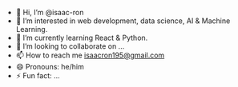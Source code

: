 - 👋 Hi, I’m @isaac-ron
- 👀 I’m interested in web development, data science, AI & Machine Learning.
- 🌱 I’m currently learning React & Python.
- 💞️ I’m looking to collaborate on ...
- 📫 How to reach me isaacron195@gmail.com
- 😄 Pronouns: he/him
- ⚡ Fun fact: ...

<!---
isaac-ron/isaac-ron is a ✨ special ✨ repository because its `README.md` (this file) appears on your GitHub profile.
You can click the Preview link to take a look at your changes.
--->
